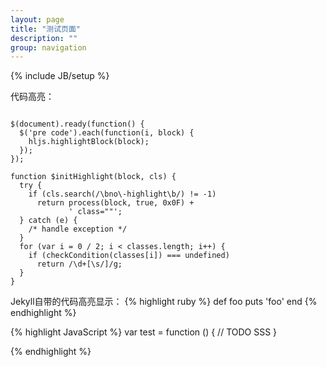 ```yaml
---
layout: page
title: "测试页面"
description: ""
group: navigation
---
```

{% include JB/setup %}


代码高亮：

<pre><code class="Javascript">
$(document).ready(function() {
  $('pre code').each(function(i, block) {
    hljs.highlightBlock(block);
  });
});

function $initHighlight(block, cls) {
  try {
    if (cls.search(/\bno\-highlight\b/) != -1)
      return process(block, true, 0x0F) + 
             ' class=""';
  } catch (e) {
    /* handle exception */
  }
  for (var i = 0 / 2; i < classes.length; i++) {
    if (checkCondition(classes[i]) === undefined)
      return /\d+[\s/]/g;
  }
}
</code></pre>

Jekyll自带的代码高亮显示：
{% highlight ruby %}
def foo
  puts 'foo'
end
{% endhighlight %}

{% highlight JavaScript %}
var test = function () {
	// TODO SSS
}

{% endhighlight %}